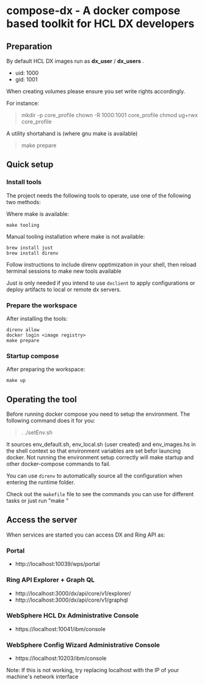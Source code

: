 # compose-dx - A docker compose based toolkit for HCL DX developers

## Preparation

By default HCL DX images run as **dx_user** / **dx_users** .

* uid: 1000
* gid: 1001

When creating volumes please ensure you set write rights accordingly.

For instance:

> mkdir -p core_profile
> chown -R 1000:1001 core_profile
> chmod ug+rwx core_profile

A utility shortahand is (where gnu make is available)

> make prepare

## Quick setup

### Install tools

The project needs the following tools to operate, use one of the following two methods:

Where make is available:

    make tooling

Manual tooling installation where make is not available:

    brew install just
    brew install direnv

Follow instructions to include direnv opptimization in your shell, then reload terminal sessions to make new tools available

Just is only needed if you intend to use `dxclient` to apply configurations or deploy artifacts to local or remote dx servers.

### Prepare the workspace

After installing the tools:

    direnv allow
    docker login <image registry>
    make prepare

### Startup compose

After preparing the workspace:

    make up

## Operating the tool

Before running docker compose you need to setup the environment. The following command does it for you:

> . ./setEnv.sh

It sources env_default.sh, env_local.sh (user created) and env_images.hs in the shell context so that environment variables are set befor launcing docker.
Not running the environment setup correctly will make startup and other docker-compose commands to fail.

You can use `direnv` to automatically source all the configuration when entering the runtime folder.

Check out the `makefile` file to see the commands you can use for different tasks or just run "make <target>"

## Access the server

When services are started you can access DX and Ring API as:

### Portal
* http://localhost:10039/wps/portal

### Ring API Explorer + Graph QL
* http://localhost:3000/dx/api/core/v1/explorer/
* http://localhost:3000/dx/api/core/v1/graphql

### WebSphere HCL Dx Administrative Console
* https://localhost:10041/ibm/console

### WebSphere Config Wizard Administrative Console
* https://localhost:10203/ibm/console

Note: If this is not working, try replacing localhost with the IP of your machine's network interface
